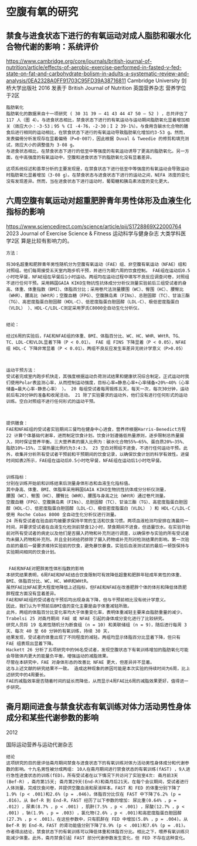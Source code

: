 # 空腹有氧的研究

## 禁食与进食状态下进行的有氧运动对成人脂肪和碳水化合物代谢的影响：系统评价
https://www.cambridge.org/core/journals/british-journal-of-nutrition/article/effects-of-aerobic-exercise-performed-in-fasted-v-fed-state-on-fat-and-carbohydrate-bolism-in-adults-a-systematic-review-and-analysis/0EA2328A0FF91703C95FD39A38716811
Cambridge University 剑桥大学出版社
2016 发表于 British Journal of Nutrition 英国营养杂志  营养学位于2区

```
脂肪氧化
脂肪氧化的数据来自十一项研究 ( 30 31 39 – 41 43 44 47 50 – 52 ) ，总共评估了 117 人（图 4）。与进食状态相比，禁食状态下进行的有氧运动与运动期间脂肪氧化显着增加相关（效应大小：-3·53；95 % CI -4·76，-2·30；I 2 39·1%）。与食用含碳水化合物的膳食后进行相同的运动相比，在禁食状态下进行的有氧运动导致脂肪氧化增加约3·53 g。然而，发表偏倚分析发现存在显着偏倚（P=0·007），因此根据 Duval & Tweedie 的修剪和填充测试，效应大小的调整值为 3·08 g。
与进食状态相比，在禁食状态下进行的低至中等强度的有氧运动诱导了更高的脂肪氧化。另一方面，在中高强度的有氧运动中，空腹和进食状态下的脂肪氧化没有显着差异。

这项系统综述和荟萃分析的主要发现是，在禁食状态下进行低至中等强度的有氧运动会导致运动时脂肪氧化显着增加（3·08 g）。在禁食状态与进食状态下进行的运动之间，NEFA 浓度的变化没有发现差异。然而，当在进食状态下进行运动时，葡萄糖和胰岛素浓度的变化更大。
```







## 六周空腹有氧运动对超重肥胖青年男性体形及血液生化指标的影响
https://www.sciencedirect.com/science/article/pii/S1728869X22000764
2023
Journal of Exercise Science & Fitness
运动科学与健身杂志  大类学科医学2区
算是比较有影响力的。

```
方法：
  
将30名超重和肥胖青年男性随机分为空腹有氧运动（FAE）组、非空腹有氧运动（NFAE）组和对照组。他们每周接受五天室内跑步机干预，并进行为期六周的饮食控制。 FAE组在运动后0.5小时吃早餐，NFAE组在早餐后1小时运动。两组均在运动过程中填写不良反应调查问卷，对照组不进行任何干预。采用韩国GAIA KIKO生物抗性抗体成分分析仪测量实验前后三组受试者的身高、体重、体重指数（BMI）、体脂百分比；采用卷尺法测量腰围（WC）、臀围（HC）、腰臀比（WHR）、腰高比（WHtR）；空腹血糖（FPG）、空腹胰岛素（FINs）、总胆固醇（TC）、甘油三酯（TG）、高密度脂蛋白胆固醇（HDL-C）、低密度脂蛋白胆固醇（LDL-C）、极低密度脂蛋白（VLDL） ）、HDL-C/LDL-C测定采用罗氏C8000全自动生化分析仪。    


结论：  

经过6周的实验后，FAE和NFAE组的体重、BMI、体脂百分比、WC、HC、WHR、WHtR、TG、TC、LDL-C和VLDL显着下降（P < 0.01）。 FAE 组 FINS 下降显着（P < 0.05），NFAE 组 HDL-C 下降非常显着（P < 0.01）。两组不良反应发生率差异无统计学意义（P>0.05）  



运动干预方法：
受试者完成室内跑步机快走，其强度根据运动负荷测试结果和健康状况综合制定。正式运动时我们使用Polar表监测心率，从而控制运动强度，目标心率=静息心率+心率储备×20%~40%（心率储备=最大心率-静息心率） ）。 20 每组受试者每周锻炼五天，每天一次，每次30分钟，运动前后有20分钟的准备和收尾活动。 21 除了实验要求的运动外，他们没有进行任何形式的运动训练。空白对照组不进行任何形式的运动干预。  



提供膳食：
FAE和NFAE组的受试者实验期间三餐均在健身中心进食，营养师根据Harris-Benedict方程 22 计算个体基础代谢率，进而制定饮食计划。饮食计划遵循低热量原则，逐步限制总热量摄入，同时保证营养平衡。三大营养素的摄入比例为：碳水化合物55%–65%、蛋白质20%–35%、脂肪10%–15%，三餐热量比例约为3:4:3， 23 空白对照组不进食，不进行任何运动干预。此外，收集并分析所有受试者干预前和干预期间的饮食记录，以确保饮食计划的科学有效性。进餐时间如表2所示，FAE组在运动后0.5小时吃早餐，NFAE组在运动后1小时吃早餐。


训练指标：
分别在训练开始前和训练结束后测量身体形态和血液生化指标值。
其中身高、体重、BMI、体脂率采用韩国GAIA KIKO生物抗性抗体成分分析仪测量，
腰围（WC）、臀围（HC）、腰臀比（WHR）、腰围与身高之比（WHtR）通过卷尺测量。
空腹血糖（FPG）、空腹胰岛素（FINs）、总胆固醇（TC）、甘油三酯（TG）、高密度脂蛋白胆固醇（HDL-C）、低密度脂蛋白胆固醇（LDL-C）、极低密度脂蛋白（VLDL） ）和 HDL-C/LDL-C 使用 Roche Cobas 8000 全自动生化分析仪进行测量。 
24 所有受试者在验血前均被要求保持平常的生活和饮食习惯。两项血液检测均安排在清晨同一时间，并要求受试者在血液生化检测前禁食12小时，禁食期间不进食，但适量饮水。在实验开始前对所有受试者的病史以及他们是否摄入药物和补充剂进行调查，以确保参与实验的所有受试者均未摄入药物和补充剂。并且全封闭给药排除了摄入药物或补充剂对检测结果的影响。第一次验血前的最后一餐要求维持实验前的饮食，避免暴饮暴食。实验后血液测试前的最后一顿饭保持与实验期间相同的饮食计划。  


 FAE和NFAE对肥胖男性体形指数的影响
本研究结果表明，6周FAE和NFAE结合饮食限制可有效降低超重和肥胖年轻成年男性的体重、BMI、体脂百分比、WC、HC、WHR和WHtR。
虽然FAE比NFAE更大程度地降低上述指标，但FAE和NFAE在改善肥胖个体的体形和降低体质肥胖程度方面没有显着差异。 
FAE和NFAE组的受试者在干预后均出现身高下降，但与干预前相比没有统计学意义。
因此，我们认为干预前后BMI值的变化主要是由于体重减轻所致。
此外，两组的体脂百分比变化率均大于体重变化率，表明体重减轻主要来自脂肪重量的减少。 
Trabelsi 25 对斋月期间 FAE 或 NFAE 引起的身体成分变化进行了比较研究。
研究人员将 19 名男性随机分为断食组 (n = 10) 和美联储组 (n = 9)，随后进行每周 3 天、每次 40 至 60 分钟的有氧训练，持续 30 天，
结果发现，受试者的体重出现了不同程度的减轻。两组均显示体脂百分比显着下降，但只有 FAE 组表现出显着下降。 
Hackett 26 分析了五项研究中的96名受试者，发现空腹状态下有氧训练增加的脂肪氧化可能会导致体内更大的能量负平衡，增强运动的减脂效果。
尽管在本研究中，FAE 对身体形态的改善比 NFAE 更大，但差异并不显着。
这与上述文献的研究结果不一致。 造成这种现象的原因可能是本次实验的持续时间为6周，比上述研究中的4周要长。 
FAE的减脂效率是否随着时间的延长而降低，从而显示4周FAE比6周的减脂效果更好，值得进一步研究。 
```


## 斋月期间进食与禁食状态有氧训练对体力活动男性身体成分和某些代谢参数的影响
2012  

国际运动营养与运动代谢杂志
```
结论
这项研究的目的是评估斋月期间禁食与进食状态下的有氧训练对体力活动男性身体成分和代谢参数的影响。十九名男性被分成两组: 10人在斋月期间进行禁食状态的有氧训练(fAST) ，9人进行急性进食状态的训练(fED)。所有受试者在以下情况下共访问了实验室4次: 斋月前3天(Bef-R) ，斋月第15天; 斋月第29天(End-R)和斋月后21天。在每个会议期间，受试者进行人体测量，完成饮食问卷，并提供空腹血液和尿液样本。FAST 和 FED 的体重分别下降了1.9% (p < .001)和2.6% (p = .046)。体脂百分比仅在 FAST 中下降了6.2% (p = .016)。从 Bef-R 到 End-R，FAST 经历了以下参数的增加: 尿比重(0.64% ，p = .012) ，尿素(8.7% ，p < .001) ，肌酐(7.5% ，p < .001) ，尿酸(12.7% ，p < .001) ，钠(1.9% ，p = .003) ，氯化物(2.6% ，p < .001)和高密度脂蛋白胆固醇(27.3% ，p < .001)。在这些参数中，只有肌酐在 FED 中增加(5.8% ，p = .004)。从 Bef-R 到 End-R，FAST 的肾功能值分别下降了8.9% (p < .001)和7.6% (p = .01)。作者得出结论，禁食状态下的有氧训练可以降低体重和体脂百分比。相比之下，喂养有氧训练只能减少体重。此外，斋月禁食引起 FAST 部分代谢参数发生变化，但 FED 不存在这种变化。

```

